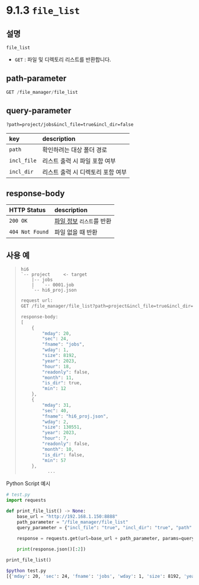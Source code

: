 ﻿# 9.1.3 `file_list`

## 설명

`file_list`

- `GET` : 파일 및 디렉토리 리스트를 반환합니다.

## path-parameter

```python
GET /file_manager/file_list
```

## query-parameter

```
?path=project/jobs&incl_file=true&incl_dir=false
```
|key|description|
|:---|:---|
|`path`|확인하려는 대상 폴더 경로|
|`incl_file`|리스트 출력 시 파일 포함 여부|
|`incl_dir`|리스트 출력 시 디렉토리 포함 여부|

## response-body

|HTTP Status|description|
|:---|:---|
|`200 OK`|[파일 정보](/99-schema/file_info) `리스트`를 반환|
|`404 Not Found`| 파일 없을 때 반환|


## 사용 예

<blockquote>

```
hi6
`-- project     <- target
    |-- jobs
    |   `-- 0001.job
    `-- hi6_proj.json
```

```python
request url:
GET /file_manager/file_list?path=project&incl_file=true&incl_dir=true

response-body:
[
	{
		"mday": 20,
		"sec": 24,
		"fname": "jobs",
		"wday": 1,
		"size": 8192,
		"year": 2023,
		"hour": 18,
		"readonly": false,
		"month": 11,
		"is_dir": true,
		"min": 12
	},
	{
		"mday": 31,
		"sec": 40,
		"fname": "hi6_proj.json",
		"wday": 2,
		"size": 130551,
		"year": 2023,
		"hour": 7,
		"readonly": false,
		"month": 10,
		"is_dir": false,
		"min": 57
	},
	      ...
```

</blockquote>

Python Script 예시

```python
# test.py
import requests

def print_file_list() -> None:
    base_url = "http://192.168.1.150:8888"
    path_parameter = "/file_manager/file_list"
    query_parameter = {"incl_file": "true", "incl_dir": "true", "path": "project"}

    response = requests.get(url=base_url + path_parameter, params=query_parameter)
	
    print(response.json()[:2])

print_file_list()
```
```sh
$python test.py
[{'mday': 20, 'sec': 24, 'fname': 'jobs', 'wday': 1, 'size': 8192, 'year': 2023, 'hour': 18, 'readonly': False, 'month': 11, 'is_dir': True, 'min': 12}, {'mday': 20, 'sec': 10, 'fname': 'vars', 'wday': 1, 'size': 8192, 'year': 2023, 'hour': 14, 'readonly': False, 'month': 11, 'is_dir': True, 'min': 50}]
```